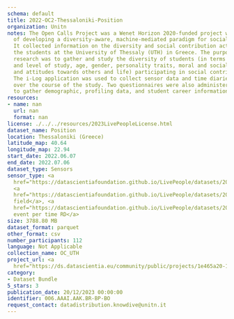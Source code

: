 ```yaml
---
schema: default
title: 2022-OC2-Thessaloniki-Position
organization: Unitn
notes: The Open Calls Project was a Wenet Horizon 2020-funded project with the goal
  of developing a diversity-aware, machine-mediated paradigm for social interactions.
  It collected information on the diversity and social contribution activities of
  the students at the University of Thessaly (UTH) in Greece. The purpose of this
  research was to gather and study the diversity of students (in terms of subject
  and level of study, age, gender, personality traits, moral and social values, beliefs,
  and attitudes towards others and life) participating in social contribution activities.
  The i-Log application was used to collect sensor data and time diaries from participants
  over the course of the study. Two questionnaires were also administered to respondents
  to gather demographic, profiling data, and student career information.
resources:
- name: nan
  url: nan
  format: nan
license: ./../../resources/2023LivePeopleLicense.html
dataset_name: Position
location: Thessaloniki (Greece)
latitude_map: 40.64
longitude_map: 22.94
start_date: 2022.06.07
end_date: 2022.07.06
dataset_type: Sensors
sensor_type: <a 
  href="https://datascientiafoundation.github.io/LivePeople/datasets/2022-OC2-Thessaloniki-Proximity%20Event/">proximity</a>,
  <a 
  href="https://datascientiafoundation.github.io/LivePeople/datasets/2022-OC2-Thessaloniki-Magnetic%20Field%20Event/">magnetic
  field</a>, <a 
  href="https://datascientiafoundation.github.io/LivePeople/datasets/2022-OC2-Thessaloniki-Location%20Event%20Per%20Time%20RD/">location
  event per time RD</a>
size: 3788.80 MB
dataset_format: parquet
other_format: csv
number_participants: 112
language: Not Applicable
collection_name: OC_UTH
project_url: <a 
  href="https://ds.datascientia.eu/community/public/projects/1e465a20-1650-42f7-88d4-d7b1b8ed6bb8">https://ds.datascientia.eu/community/public/projects/1e465a20-1650-42f7-88d4-d7b1b8ed6bb8</a>
category:
- Dataset Bundle
5_stars: 3
publication_date: 20/12/2023 00:00:00
identifier: 006.AAAI.AAK.BR-BP-BO
request_contact: datadistribution.knowdive@unitn.it
---
```


